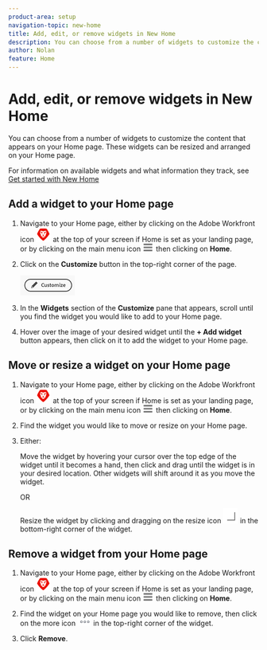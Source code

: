 ```yaml
---
product-area: setup
navigation-topic: new-home
title: Add, edit, or remove widgets in New Home
description: You can choose from a number of widgets to customize the content that appears on your Home page. These widgets can be resized and arranged on your Home page.
author: Nolan
feature: Home
---
```


# Add, edit, or remove widgets in New Home

You can choose from a number of widgets to customize the content that appears on your Home page. These widgets can be resized and arranged on your Home page.

For information on available widgets and what information they track, see [Get started with New Home](/help/quicksilver/workfront-basics/using-home/new-home/get-started-with-new-home.md)

## Add a widget to your Home page

1. Navigate to your Home page, either by clicking on the Adobe Workfront icon ![Adobe Workfront Icon](../new-home/assets/home-icon-30x29.png) at the top of your screen if Home is set as your landing page, or by clicking on the main menu icon ![Main Menu Icon](../new-home/assets/main-menu-icon-left-nav.png) then clicking on **Home**.

1. Click on the **Customize** button in the top-right corner of the page.

    ![Customize Button](../new-home/assets/customize-button.png)    

1. In the **Widgets** section of the **Customize** pane that appears, scroll until you find the widget you would like to add to your Home page.

1. Hover over the image of your desired widget until the **+ Add widget** button appears, then click on it to add the widget to your Home page.

## Move or resize a widget on your Home page

1. Navigate to your Home page, either by clicking on the Adobe Workfront icon ![Adobe Workfront Icon](../new-home/assets/home-icon-30x29.png) at the top of your screen if Home is set as your landing page, or by clicking on the main menu icon ![Main Menu Icon](../new-home/assets/main-menu-icon-left-nav.png) then clicking on **Home**.

1. Find the widget you would like to move or resize on your Home page.

1. Either:

    Move the widget by hovering your cursor over the top edge of the widget until it becomes a hand, then click and drag until the widget is in your desired location. Other widgets will shift around it as you move the widget.

    OR

    Resize the widget by clicking and dragging on the resize icon ![Resize Icon](../new-home/assets/resize-icon.png) in the bottom-right corner of the widget.

## Remove a widget from your Home page

1. Navigate to your Home page, either by clicking on the Adobe Workfront icon ![Adobe Workfront Icon](../new-home/assets/home-icon-30x29.png) at the top of your screen if Home is set as your landing page, or by clicking on the main menu icon ![Main Menu Icon](../new-home/assets/main-menu-icon-left-nav.png) then clicking on **Home**.

1. Find the widget on your Home page you would like to remove, then click on the more icon ![More Icon](../new-home/assets/more-icon.png) in the top-right corner of the widget.

1. Click **Remove**.
